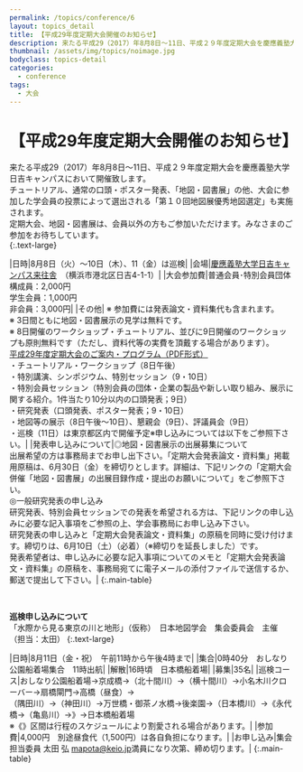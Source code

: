 ```yaml
---
permalink: /topics/conference/6
layout: topics_detail
title: 【平成29年度定期大会開催のお知らせ】
description: 来たる平成29（2017）年8月8日～11日、平成２９年度定期大会を慶應義塾大学日吉キャンパスにおいて開催致します。
thumbnail: /assets/img/topics/noimage.jpg
bodyclass: topics-detail
categories:
  - conference
tags:
  - 大会
---
```


# 【平成29年度定期大会開催のお知らせ】

来たる平成29（2017）年8月8日～11日、平成２９年度定期大会を慶應義塾大学日吉キャンパスにおいて開催致します。<br> 
チュートリアル、通常の口頭・ポスター発表、「地図・図書展」の他、大会に参加した学会員の投票によって選出される「第１０回地図展優秀地図選定」も実施されます。<br>
定期大会、地図・図書展は、会員以外の方もご参加いただけます。みなさまのご参加をお待ちしています。<br>
{:.text-large}


|日時|8月8日（火）～10日（木）、11（金）は巡検|
|会場|[慶應義塾大学日吉キャンパス来往舎](https://www.keio.ac.jp/ja/maps/hiyoshi.html)　（横浜市港北区日吉4-1-1）|
|大会参加費|普通会員･特別会員団体構成員：2,000円<br>学生会員：1,000円<br>非会員：3,000円|
|その他| ※ 参加費には発表論文・資料集代も含まれます。<br>※ 3日間ともに地図・図書展示の見学は無料です。<br>※ 8日開催のワークショップ・チュートリアル、並びに9日開催のワークショップも原則無料です（ただし、資料代等の実費を頂戴する場合があります）。<br>[平成29年度定期大会のご案内・プログラム（PDF形式）](../../archive/file/program/program2017.pdf)<br>・チュートリアル・ワークショップ（8日午後）<br>・特別講演、シンポジウム、特別セッション（9・10日）<br>・特別会員セッション（特別会員の団体・企業の製品や新しい取り組み、展示に関する紹介。1件当たり10分以内の口頭発表；9日）<br>・研究発表（口頭発表、ポスター発表；9・10日）<br>・地図等の展示（8日午後～10日）、懇親会（9日）、評議員会（9日）<br>・巡検（11日）は東京都区内で開催予定※申し込みについては以下をご参照下さい。|
|発表申し込みについて|◎地図・図書展示の出展募集について<br>出展希望の方は事務局までお申し出下さい。「定期大会発表論文・資料集」掲載用原稿は、6月30日（金）を締切りとします。詳細は、下記リンクの「定期大会併催「地図・図書展」の出展目録作成・提出のお願いについて」をご参照下さい。<br>◎一般研究発表の申し込み<br>研究発表、特別会員セッションでの発表を希望される方は、下記リンクの申し込みに必要な記入事項をご参照の上、学会事務局にお申し込み下さい。<br>研究発表の申し込みと「定期大会発表論文・資料集」の原稿を同時に受け付けます。締切りは、6月10日（土）（必着）（※締切りを延長しました）です。<br>発表希望者は、申し込みに必要な記入事項についてのメモと「定期大会発表論文・資料集」の原稿を、事務局宛てに電子メールの添付ファイルで送信するか、郵送で提出して下さい。|
{:.main-table}

<br>

**巡検申し込みについて**
<br>
「水際から見る東京の川と地形」（仮称）　日本地図学会　集会委員会　主催　（担当：太田）
{:.text-large}

|日時|8月11日（金・祝）　午前11時から午後4時まで|
|集合|0時40分　おしなり公園船着場集合　11時出航|
|解散|16時頃　日本橋船着場|
|募集|35名|
|巡検コース|おしなり公園船着場→京成橋→（北十間川）→（横十間川）→小名木川クローバー→扇橋閘門→高橋（昼食）→<br>（隅田川）→（神田川）→万世橋・御茶ノ水橋→後楽園→（日本橋川）→《永代橋→（亀島川）→》→日本橋船着場<br>※《》区間は行程のスケジュールにより割愛される場合があります。|
|参加費|4,000円　別途昼食代（1,500円）は各自負担になります。|
|お申し込み|集会担当委員 太田 弘 [mapota@keio.jp](<mailto:mapota@keio.jp>)満員になり次第、締め切ります。|
{:.main-table}